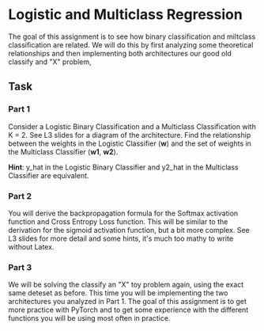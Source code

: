 # Logistic and Multiclass Regression

The goal of this assignment is to see how binary classification and miltclass classification are related. We will do this by first analyzing some theoretical relationships and then implementing both architectures our good old classify and "X" problem,

## Task

### Part 1
Consider a Logistic Binary Classification and a Multiclass Classification with K = 2. See L3 slides for a diagram of the architecture. Find the relationship between the weights in the Logistic Classifier (**w**) and the set of weights in the Multiclass Classifier (**w1**, **w2**).

**Hint**: y_hat in the Logistic Binary Classifier and y2_hat in the Multiclass Classifier are equivalent.

### Part 2
You will derive the backpropagation formula for the Softmax activation function and Cross Entropy Loss function. This will be similar to the derivation for the sigmoid activation function, but a bit more complex. See L3 slides for more detail and some hints, it's much too mathy to write without Latex.

### Part 3
We will be solving the classify an "X" toy problem again, using the exact same deteset as before. This time you will be implementing the two architectures you analyzed in Part 1. The goal of this assignment is to get more practice with PyTorch and to get some experience with the different functions you will be using most often in practice.
